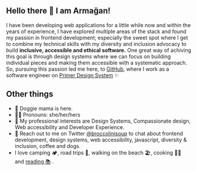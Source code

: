 ## Hello there 👋 I am Armağan!

I have been developing web applications for a little while now and within the years of experience, I have explored multiple areas of the stack and found my passion in frontend development; especially the sweet spot where I get to combine my technical skills with my diversity and inclusion advocacy to build **inclusive, accessible and ethical software.** One great way of achiving this goal is through design systems where we can focus on building individual pieces and making them accessible with a systematic approach. So, pursuing this passion led me here, to [GitHub](https://github.com), where I work as a software engineer on [Primer Design System](https://primer.style) ✨ 


## Other things

- 🐶 Doggie mama is here.
- 👩‍💻 Pronouns: she/her/hers
- 🌱 My professional interests are Design Systems, Compassionate design, Web accessibility and Developer Experience.
- 💬 Reach out to me on Twitter [@broccolinisoup](https://twitter.com/broccolinisoup) to chat about frontend development, design systems, web accessibility, javascript, diversity & inclusion, coffee and dogs.
- I love camping 🏕️, road trips 🚌, walking on the beach 🏖️, cooking 🧑‍🍳 and [reading 📚](https://www.goodreads.com/user/show/50940270-arma-an) .  


 



